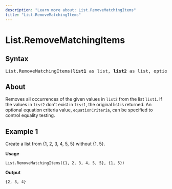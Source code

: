 ```yaml
---
description: "Learn more about: List.RemoveMatchingItems"
title: "List.RemoveMatchingItems"
---
```

# List.RemoveMatchingItems

## Syntax

<pre>
List.RemoveMatchingItems(<b>list1</b> as list, <b>list2</b> as list, optional <b>equationCriteria</b> as any) as list
</pre>
  
## About

Removes all occurrences of the given values in `list2` from the list `list1`. If the values in `list2` don't exist in `list1`, the original list is returned. An optional equation criteria value, `equationCriteria`, can be specified to control equality testing.

## Example 1

Create a list from {1, 2, 3, 4, 5, 5} without {1, 5}.

**Usage**

```powerquery-m
List.RemoveMatchingItems({1, 2, 3, 4, 5, 5}, {1, 5})
```

**Output**

`{2, 3, 4}`
